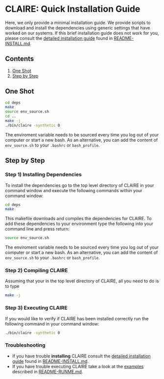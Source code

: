 # CLAIRE: Quick Installation Guide

Here, we only provide a minimal installation guide. We provide scripts to download and install the dependencies using generic settings that have worked on our systems. If this brief installation guide does not work for you, please consult the [detailed installation guide](README-INSTALL.md) found in [README-INSTALL.md](README-INSTALL.md).

## Contents
1. [One Shot](#oneshot)
2. [Step by Step](#stepbystep)

## One Shot <a name="oneshot"></a>

```bash
cd deps
make
source env_source.sh
cd ..
make -j
./bin/claire -synthetic 0
```

The enviroment variable needs to be sourced every time you log out of your computer or start a new bash. As an alternative, you can add the content of `env_source.sh` to your `.bashrc` or `bash_profile`.

## Step by Step  <a name="stepbystep"></a>

### Step 1) Installing Dependencies

To install the dependencies go to the top level directory of CLAIRE in your command window and execute the following commands within your command window:

```bash
cd deps
make
```

This makefile downloads and compiles the dependencies for CLAIRE. To add these dependencies to your environment type the following into your command line and press return:

```bash
source env_source.sh
```

The enviroment variable needs to be sourced every time you log out of your computer or start a new bash. As an alternative, you can add the content of `env_source.sh` to your `.bashrc` or `bash_profile`.

### Step 2) Compiling CLAIRE

Assuming that your in the top level directory of CLAIRE, all you need to do is to type

```bash
make -j
```

### Step 3) Executing CLAIRE

If you would like to verify if CLAIRE has been installed correctly run the following command in your command window:

```bash
./bin/claire -synthetic 0
```


### Troubleshooting

* If you have trouble **installing** CLAIRE consult the [detailed installation guide](README-INSTALL.md) found in [README-INSTALL.md](README-INSTALL.md).
* If you have trouble executing CLAIRE take a look at the [examples](README-RUNME.md) described in [README-RUNME.md](README-RUNME.md).
